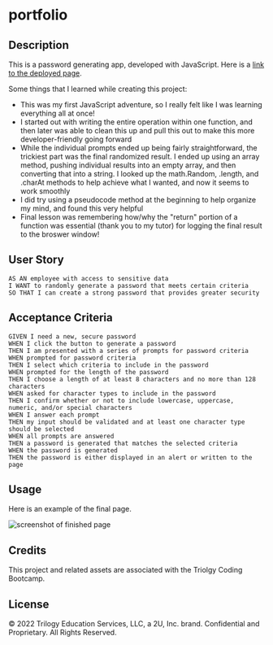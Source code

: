 # portfolio

## Description

This is a password generating app, developed with JavaScript. Here is a [link to the deployed page](https://ajolsavsky.github.io/password-generator/).

Some things that I learned while creating this project:

- This was my first JavaScript adventure, so I really felt like I was learning everything all at once!
- I started out with writing the entire operation within one function, and then later was able to clean this up and pull this out to make this more developer-friendly going forward
- While the individual prompts ended up being fairly straightforward, the trickiest part was the final randomized result. I ended up using an array method, pushing individual results into an empty array, and then converting that into a string. I looked up the math.Random, .length, and .charAt methods to help achieve what I wanted, and now it seems to work smoothly
- I did try using a pseudocode method at the beginning to help organize my mind, and found this very helpful
- Final lesson was remembering how/why the "return" portion of a function was essential (thank you to my tutor) for logging the final result to the broswer window!

## User Story

```
AS AN employee with access to sensitive data
I WANT to randomly generate a password that meets certain criteria
SO THAT I can create a strong password that provides greater security
```


## Acceptance Criteria

```
GIVEN I need a new, secure password
WHEN I click the button to generate a password
THEN I am presented with a series of prompts for password criteria
WHEN prompted for password criteria
THEN I select which criteria to include in the password
WHEN prompted for the length of the password
THEN I choose a length of at least 8 characters and no more than 128 characters
WHEN asked for character types to include in the password
THEN I confirm whether or not to include lowercase, uppercase, numeric, and/or special characters
WHEN I answer each prompt
THEN my input should be validated and at least one character type should be selected
WHEN all prompts are answered
THEN a password is generated that matches the selected criteria
WHEN the password is generated
THEN the password is either displayed in an alert or written to the page
```

## Usage

Here is an example of the final page.

![screenshot of finished page](./assets/images/portfolioscreenshot.png)

## Credits

This project and related assets are associated with the Triolgy Coding Bootcamp.

## License

© 2022 Trilogy Education Services, LLC, a 2U, Inc. brand. Confidential and Proprietary. All Rights Reserved.

